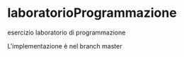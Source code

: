 # laboratorioProgrammazione
esercizio laboratorio di programmazione

L'implementazione è nel branch master
